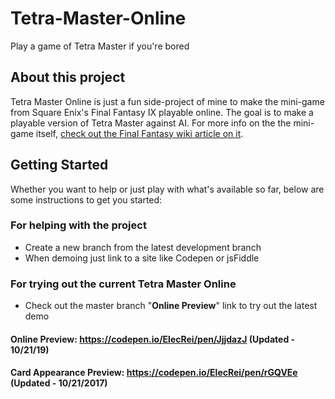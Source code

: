 # Tetra-Master-Online
Play a game of Tetra Master if you're bored

## About this project

Tetra Master Online is just a fun side-project of mine to make the mini-game from Square Enix's Final Fantasy IX playable online. The goal is to make a playable version of Tetra Master against AI. For more info on the the mini-game itself, <a href="https://finalfantasy.fandom.com/wiki/Tetra_Master_(minigame)" target="_blank">check out the Final Fantasy wiki article on it</a>.

## Getting Started

Whether you want to help or just play with what's available so far, below are some instructions to get you started:

### For helping with the project

* Create a new branch from the latest development branch
* When demoing just link to a site like Codepen or jsFiddle

### For trying out the current Tetra Master Online

* Check out the master branch "**Online Preview**" link to try out the latest demo

#### Online Preview: https://codepen.io/ElecRei/pen/JjjdazJ (Updated - 10/21/19)

#### Card Appearance Preview: https://codepen.io/ElecRei/pen/rGQVEe (Updated - 10/21/2017)
